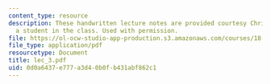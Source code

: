 ```yaml
---
content_type: resource
description: These handwritten lecture notes are provided courtesy Christina Goddard,
  a student in the class. Used with permission.
file: https://ol-ocw-studio-app-production.s3.amazonaws.com/courses/18-996a-simplicity-theory-spring-2004/0d0a6437e777a3d40b0fb431abf862c1_lec_3.pdf
file_type: application/pdf
resourcetype: Document
title: lec_3.pdf
uid: 0d0a6437-e777-a3d4-0b0f-b431abf862c1
---
```


